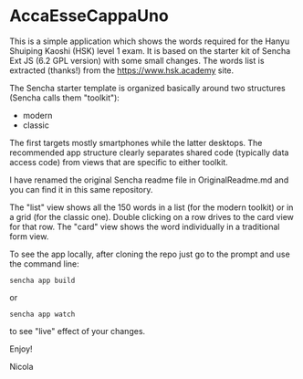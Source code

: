 # AccaEsseCappaUno

This is a simple application which shows the words required for the Hanyu Shuiping Kaoshi (HSK) level 1 exam.
It is based on the starter kit of Sencha Ext JS (6.2 GPL version) with some small changes.
The words list is extracted (thanks!) from the https://www.hsk.academy site.

The Sencha starter template is organized basically around two structures (Sencha calls them "toolkit"): 
* modern
* classic

The first targets mostly smartphones while the latter desktops.
The recommended app structure clearly separates shared code (typically data access code) from views that are specific to either toolkit.

I have renamed the original Sencha readme file in OriginalReadme.md and you can find it in this same repository.

The "list" view shows all the 150 words in a list (for the modern toolkit) or in a grid (for the classic one).
Double clicking on a row drives to the card view for that row.
The "card" view shows the word individually in a traditional form view.

To see the app locally, after cloning the repo just go to the prompt and use the command line:

    sencha app build

or

    sencha app watch

to see "live" effect of your changes.

Enjoy!

Nicola

